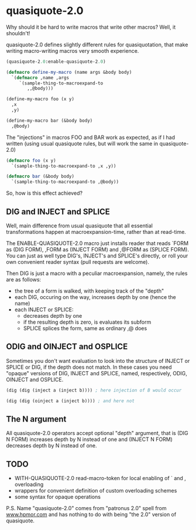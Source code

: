 quasiquote-2.0
==============

Why should it be hard to write macros that write other macros?
Well, it shouldn't!

quasiquote-2.0 defines slightly different rules for quasiquotation,
that make writing macro-writing macros very smooth experience.

```lisp
(quasiquote-2.0:enable-quasiquote-2.0)

(defmacro define-my-macro (name args &body body)
  `(defmacro ,name ,args
     `(sample-thing-to-macroexpand-to
        ,,@body)))

(define-my-macro foo (x y)
  ,x
  ,y)

(define-my-macro bar (&body body)
  ,@body)
```

The "injections" in macros FOO and BAR work as expected, as if I had written
(using usual quasiquote rules, but will work the same in quasiquote-2.0)
```lisp
(defmacro foo (x y)
  `(sample-thing-to-macroexpand-to ,x ,y))

(defmacro bar (&body body)
  `(sample-thing-to-macroexpand-to ,@body))
```


So, how is this effect achieved?


DIG and INJECT and SPLICE
-------------------------

Well, main difference from usual quasiquote that all essential transformations
happen at macroexpansion-time, rather than at read-time.

The ENABLE-QUASIQUOTE-2.0 macro just installs reader that reads
`FORM as (DIG FORM), ,FORM as (INJECT FORM) and ,@FORM as (SPLICE FORM).
You can just as well type DIG's, INJECT's and SPLICE's directly, or
roll your own convenient reader syntax (pull requests are welcome).


Then DIG is just a macro with a peculiar macroexpansion, namely, the rules
are as follows:
  * the tree of a form is walked, with keeping track of the "depth"
  * each DIG, occuring on the way, increases depth by one (hence the name)
  * each INJECT or SPLICE:
    * decreases depth by one
    * if the resulting depth is zero, is evaluates its subform
    * SPLICE splices the form, same as ordinary ,@ does


ODIG and OINJECT and OSPLICE
----------------------------

Sometimes you don't want evaluation to look into the structure of INJECT or SPLICE or DIG,
if the depth does not match. In these cases you need "opaque" versions of
DIG, INJECT and SPLICE, named, respectively, ODIG, OINJECT and OSPLICE.

```lisp
(dig (dig (inject a (inject b)))) ; here injection of B would occur

(dig (dig (oinject a (inject b)))) ; and here not
```

The N argument
--------------

All quasiquote-2.0 operators accept optional "depth" argument, that is
(DIG N FORM) increases depth by N instead of one and
(INJECT N FORM) decreases depth by N instead of one.


TODO
----

* WITH-QUASIQUOTE-2.0 read-macro-token for local enabling of ` and , overloading
* wrappers for convenient definition of custom overloading schemes
* some syntax for opaque operations

P.S. Name "quasiquote-2.0" comes from "patronus 2.0" spell from www.hpmor.com
     and has nothing to do with being "the 2.0" version of quasiquote.